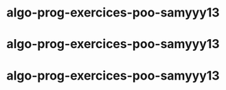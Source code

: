 # algo-prog-exercices-poo-samyyy13
# algo-prog-exercices-poo-samyyy13
# algo-prog-exercices-poo-samyyy13
